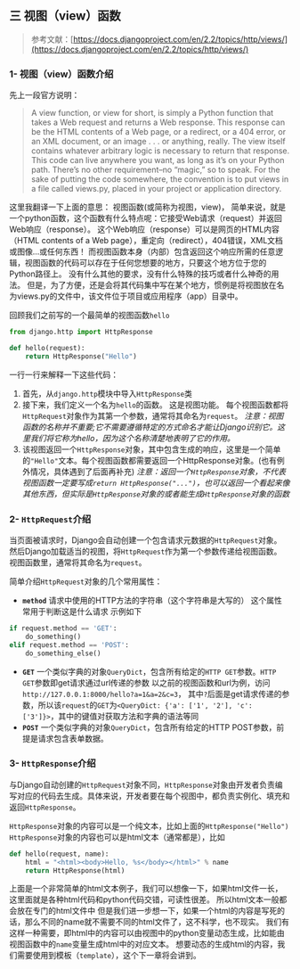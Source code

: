 ## 三 视图（view）函数
> 参考文献：[https://docs.djangoproject.com/en/2.2/topics/http/views/](https://docs.djangoproject.com/en/2.2/topics/http/views/)

### 1- 视图（view）函数介绍
先上一段官方说明：

> A view function, or view for short, is simply a Python function that takes a Web request and returns a Web response.
> This response can be the HTML contents of a Web page, or a redirect, or a 404 error, or an XML document, or an image . . . or anything, really.
> The view itself contains whatever arbitrary logic is necessary to return that response.
> This code can live anywhere you want, as long as it’s on your Python path.
> There’s no other requirement–no “magic,” so to speak.
> For the sake of putting the code somewhere, the convention is to put views in a file called views.py, placed in your project or application directory.

这里我翻译一下上面的意思：
视图函数(或简称为视图，view)， 简单来说，就是一个python函数，这个函数有什么特点呢：它接受Web请求（request）并返回Web响应（response）。
这个Web响应（response）可以是网页的HTML内容（HTML contents of a Web page），重定向（redirect），404错误，XML文档或图像...或任何东西！
而视图函数本身（内部）包含返回这个响应所需的任意逻辑，视图函数的代码可以存在于任何您想要的地方，只要这个地方位于您的Python路径上。
没有什么其他的要求，没有什么特殊的技巧或者什么神奇的用法。
但是，为了方便，还是会将其代码集中写在某个地方，惯例是将视图放在名为views.py的文件中，该文件位于项目或应用程序（app）目录中。

回顾我们之前写的一个最简单的视图函数`hello`
```python
from django.http import HttpResponse

def hello(request):
    return HttpResponse("Hello")
```
一行一行来解释一下这些代码：
1. 首先，从`django.http`模块中导入`HttpResponse`类
2. 接下来，我们定义一个名为`hello`的函数。 这是视图功能。 每个视图函数都将`HttpRequest`对象作为其第一个参数，通常将其命名为`request`。
*注意：视图函数的名称并不重要;它不需要遵循特定的方式命名才能让Django识别它。这里我们将它称为hello，因为这个名称清楚地表明了它的作用。*
3. 该视图返回一个`HttpResponse`对象，其中包含生成的响应，这里是一个简单的`"Hello"`文本。每个视图函数都需要返回一个HttpResponse对象。(也有例外情况，具体遇到了后面再补充)
*注意：返回一个`HttpResponse`对象，不代表视图函数一定要写成`return HttpResponse("...")`，也可以返回一个看起来像其他东西，但实际是`HttpResponse`对象的或者能生成`HttpResponse`对象的函数*
### 2- `HttpRequest`介绍
当页面被请求时，Django会自动创建一个包含请求元数据的`HttpRequest`对象。
然后Django加载适当的视图，将`HttpRequest`作为第一个参数传递给视图函数。
视图函数里，通常将其命名为`request`。

简单介绍`HttpRequest`对象的几个常用属性：
- **`method`**
请求中使用的HTTP方法的字符串（这个字符串是大写的）
这个属性常用于判断这是什么请求
示例如下
```python
if request.method == 'GET':
    do_something()
elif request.method == 'POST':
    do_something_else()
```
 - **`GET`**
  一个类似字典的对象`QueryDict`，包含所有给定的`HTTP GET`参数。`HTTP GET`参数即get请求通过url传递的参数
  以之前的视图函数和url为例，访问`http://127.0.0.1:8000/hello?a=1&a=2&c=3`， 其中`?`后面是get请求传递的参数，所以该`request`的`GET`为`<QueryDict: {'a': ['1', '2'], 'c': ['3']}>`，其中的键值对获取方法和字典的语法等同
 - **`POST`**
一个类似字典的对象`QueryDict`，包含所有给定的HTTP POST参数，前提是请求包含表单数据。

### 3- `HttpResponse`介绍
与Django自动创建的`HttpRequest`对象不同，`HttpResponse`对象由开发者负责编写对应的代码去生成。具体来说，开发者要在每个视图中，都负责实例化、填充和返回`HttpResponse`。

`HttpResponse`对象的内容可以是一个纯文本，比如上面的`HttpResponse("Hello")`
`HttpResponse`对象的内容也可以是html文本（通常都是），比如
```python
def hello(request, name):
    html = "<html><body>Hello, %s</body></html>" % name
    return HttpResponse(html)
```
上面是一个非常简单的html文本例子，我们可以想像一下，如果html文件一长，这里面就是各种html代码和python代码交错，可读性很差。
所以html文本一般都会放在专门的html文件中
但是我们进一步想一下，如果一个html的内容是写死的话，那么不同的name就不需要不同的html文件了，这不科学，也不现实。
我们有这样一种需要，即html中的内容可以由视图中的python变量动态生成，比如能由视图函数中的`name`变量生成html中的对应文本。
想要动态的生成html的内容，我们需要使用到模板（`template`），这个下一章将会讲到。
